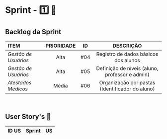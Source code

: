 # Sprint - 1️⃣ 🎯

## Backlog da Sprint

|ITEM|PRIORIDADE| ID  |DESCRIÇÃO|
|:---|:--------:|:---:|:-------:|
| *Gestão de Usuários* | Alta|#04|Registro de dados básicos dos alunos
| *Gestão de Usuários* |Alta|#05|Definição de níveis (aluno, professor e admin)
| *Atestados Médicos*  |Média|#06|Organização por pastas (Identificador do aluno)

<br>

## User Story's 📝

| ID US | Sprint | US    |
|:-----:|:------:|:-----:|
